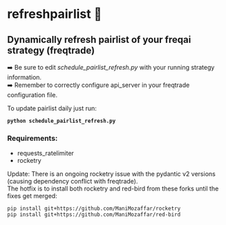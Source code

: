 # refreshpairlist :rocket:
## Dynamically refresh pairlist of your freqai strategy (freqtrade)  
:arrow_right: Be sure to edit *schedule_pairlist_refresh.py* with your running strategy information.  
:arrow_right: Remember to correctly configure api_server in your freqtrade configuration file.        

To update pairlist daily just run:    

__`python schedule_pairlist_refresh.py`__

### Requirements:  
- requests_ratelimiter
- rocketry  

Update: There is an ongoing rocketry issue with the pydantic v2 versions (causing dependency conflict with freqtrade).  
The hotfix is to install both rocketry and red-bird from these forks until the fixes get merged: 
```
pip install git+https://github.com/ManiMozaffar/rocketry
pip install git+https://github.com/ManiMozaffar/red-bird
```
